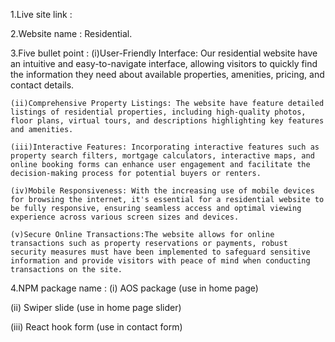 1.Live site link : 

2.Website name : Residential.

3.Five bullet point : 
    (i)User-Friendly Interface: Our residential website have an intuitive and easy-to-navigate interface, allowing visitors to quickly find the information they need about available properties, amenities, pricing, and contact details.

    (ii)Comprehensive Property Listings: The website have feature detailed listings of residential properties, including high-quality photos, floor plans, virtual tours, and descriptions highlighting key features and amenities.

    (iii)Interactive Features: Incorporating interactive features such as property search filters, mortgage calculators, interactive maps, and online booking forms can enhance user engagement and facilitate the decision-making process for potential buyers or renters.

    (iv)Mobile Responsiveness: With the increasing use of mobile devices for browsing the internet, it's essential for a residential website to be fully responsive, ensuring seamless access and optimal viewing experience across various screen sizes and devices.

    (v)Secure Online Transactions:The website allows for online transactions such as property reservations or payments, robust security measures must have been implemented to safeguard sensitive information and provide visitors with peace of mind when conducting transactions on the site.


4.NPM package name :
(i) AOS package (use in home page)

(ii) Swiper slide (use in home page slider)

(iii) React hook form (use in contact form)

